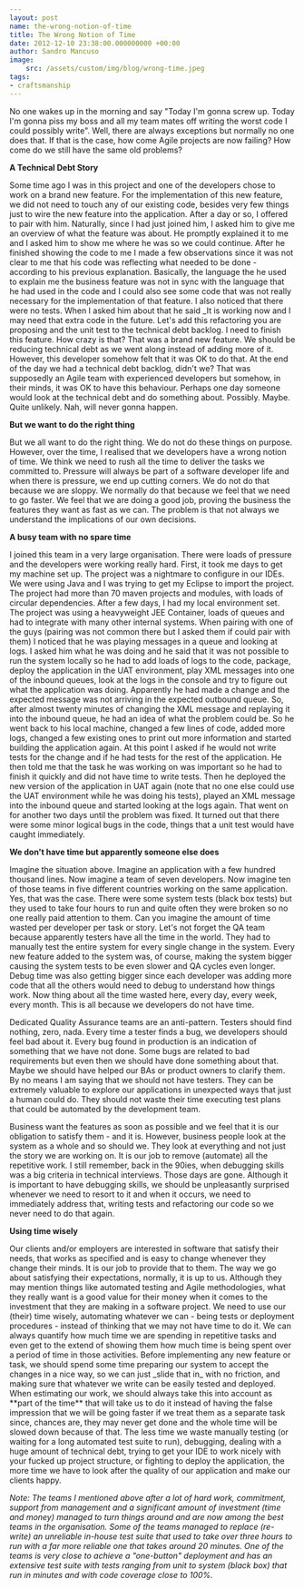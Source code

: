 ```yaml
---
layout: post
name: the-wrong-notion-of-time
title: The Wrong Notion of Time
date: 2012-12-10 23:38:00.000000000 +00:00
author: Sandro Mancuso
image:
    src: /assets/custom/img/blog/wrong-time.jpeg
tags:
- craftsmanship
---
```


No one wakes up in the morning and say "Today I'm gonna screw up. Today
I'm gonna piss my boss and all my team mates off writing the worst code
I could possibly write". Well, there are always exceptions but normally
no one does that. If that is the case, how come Agile projects are now
failing? How come do we still have the same old problems?

**A Technical Debt Story**

Some time ago I was in this project and one of the developers chose to
work on a brand new feature. For the implementation of this new feature,
we did not need to touch any of our existing code, besides very few
things just to wire the new feature into the application. After a day or
so, I offered to pair with him. Naturally, since I had just joined him,
I asked him to give me an overview of what the feature was about. He
promptly explained it to me and I asked him to show me where he was so
we could continue. After he finished showing the code to me I made a few
observations since it was not clear to me that his code was reflecting
what needed to be done - according to his previous explanation.
Basically, the language the he used to explain me the business feature
was not in sync with the language that he had used in the code and I
could also see some code that was not really necessary for the
implementation of that feature. I also noticed that there were no tests.
When I asked him about that he said \_It is working now and I may need
that extra code in the future. Let's add this refactoring you are
proposing and the unit test to the technical debt backlog. I need to
finish this feature. How crazy is that? That was a brand new feature. We
should be reducing technical debt as we went along instead of adding
more of it. However, this developer somehow felt that it was OK to do
that. At the end of the day we had a technical debt backlog, didn't we?
That was supposedly an Agile team with experienced developers but
somehow, in their minds, it was OK to have this behaviour. Perhaps one
day someone would look at the technical debt and do something about.
Possibly. Maybe. Quite unlikely. Nah, will never gonna happen.

**But we want to do the right thing**

But we all want to do the right thing. We do not do these things on
purpose. However, over the time, I realised that we developers have a
wrong notion of time. We think we need to rush all the time to deliver
the tasks we committed to. Pressure will always be part of a software
developer life and when there is pressure, we end up cutting corners. We
do not do that because we are sloppy. We normally do that because we
feel that we need to go faster. We feel that we are doing a good job,
proving the business the features they want as fast as we can. The
problem is that not always we understand the implications of our own
decisions.

**A busy team with no spare time**

I joined this team in a very large organisation. There were loads of
pressure and the developers were working really hard. First, it took me
days to get my machine set up. The project was a nightmare to configure
in our IDEs. We were using Java and I was trying to get my Eclipse to
import the project. The project had more than 70 maven projects and
modules, with loads of circular dependencies. After a few days, I had my
local environment set. The project was using a heavyweight JEE
Container, loads of queues and had to integrate with many other internal
systems. When pairing with one of the guys (pairing was not common there
but I asked them if could pair with them) I noticed that he was playing
messages in a queue and looking at logs. I asked him what he was doing
and he said that it was not possible to run the system locally so he had
to add loads of logs to the code, package, deploy the application in the
UAT environment, play XML messages into one of the inbound queues, look
at the logs in the console and try to figure out what the application
was doing. Apparently he had made a change and the expected message was
not arriving in the expected outbound queue. So, after almost twenty
minutes of changing the XML message and replaying it into the inbound
queue, he had an idea of what the problem could be. So he went back to
his local machine, changed a few lines of code, added more logs, changed
a few existing ones to print out more information and started building
the application again. At this point I asked if he would not write tests
for the change and if he had tests for the rest of the application. He
then told me that the task he was working on was important so he had to
finish it quickly and did not have time to write tests. Then he deployed
the new version of the application in UAT again (note that no one else
could use the UAT environment while he was doing his tests), played an
XML message into the inbound queue and started looking at the logs
again. That went on for another two days until the problem was fixed. It
turned out that there were some minor logical bugs in the code, things
that a unit test would have caught immediately.

**We don't have time but apparently someone else does**

Imagine the situation above. Imagine an application with a few hundred
thousand lines. Now imagine a team of seven developers. Now imagine ten
of those teams in five different countries working on the same
application. Yes, that was the case. There were some system tests (black
box tests) but they used to take four hours to run and quite often they
were broken so no one really paid attention to them. Can you imagine the
amount of time wasted per developer per task or story. Let's not forget
the QA team because apparently testers have all the time in the world.
They had to manually test the entire system for every single change in
the system. Every new feature added to the system was, of course, making
the system bigger causing the system tests to be even slower and QA
cycles even longer. Debug time was also getting bigger since each
developer was adding more code that all the others would need to debug
to understand how things work. Now thing about all the time wasted here,
every day, every week, every month. This is all because we developers do
not have time.

Dedicated Quality Assurance teams are an anti-pattern. Testers should
find nothing, zero, nada. Every time a tester finds a bug, we developers
should feel bad about it. Every bug found in production is an indication
of something that we have not done. Some bugs are related to bad
requirements but even then we should have done something about that.
Maybe we should have helped our BAs or product owners to clarify them.
By no means I am saying that we should not have testers. They can be
extremely valuable to explore our applications in unexpected ways that
just a human could do. They should not waste their time executing test
plans that could be automated by the development team.

Business want the features as soon as possible and we feel that it is
our obligation to satisfy them - and it is. However, business people
look at the system as a whole and so should we. They look at everything
and not just the story we are working on. It is our job to remove
(automate) all the repetitive work. I still remember, back in the 90ies,
when debugging skills was a big criteria in technical interviews. Those
days are gone. Although it is important to have debugging skills, we
should be unpleasantly surprised whenever we need to resort to it and
when it occurs, we need to immediately address that, writing tests and
refactoring our code so we never need to do that again.

**Using time wisely**

Our clients and/or employers are interested in software that satisfy
their needs, that works as specified and is easy to change whenever they
change their minds. It is our job to provide that to them. The way we go
about satisfying their expectations, normally, it is up to us. Although
they may mention things like automated testing and Agile methodologies,
what they really want is a good value for their money when it comes to
the investment that they are making in a software project. We need to
use our (their) time wisely, automating whatever we can - being tests or
deployment procedures - instead of thinking that we may not have time to
do it. We can always quantify how much time we are spending in
repetitive tasks and even get to the extend of showing them how much
time is being spent over a period of time in those activities. Before
implementing any new feature or task, we should spend some time
preparing our system to accept the changes in a nice way, so we can just
\_slide that in\_ with no friction, and making sure that whatever we
write can be easily tested and deployed. When estimating our work, we
should always take this into account as \*\*part of the time\*\* that
will take us to do it instead of having the false impression that we
will be going faster if we treat them as a separate task since, chances
are, they may never get done and the whole time will be slowed down
because of that. The less time we waste manually testing (or waiting for
a long automated test suite to run), debugging, dealing with a huge
amount of technical debt, trying to get your IDE to work nicely with
your fucked up project structure, or fighting to deploy the application,
the more time we have to look after the quality of our application and
make our clients happy.  

*Note: The teams I mentioned above after a lot of hard work, commitment,
support from management and a significant amount of investment (time and
money) managed to turn things around and are now among the best teams in
the organisation. Some of the teams managed to replace (re-write) an
unreliable in-house test suite that used to take over three hours to run
with a far more reliable one that takes around 20 minutes. One of the
teams is very close to achieve a "one-button" deployment and has an
extensive test suite with tests ranging from unit to system (black box)
that run in minutes and with code coverage close to 100%.*
